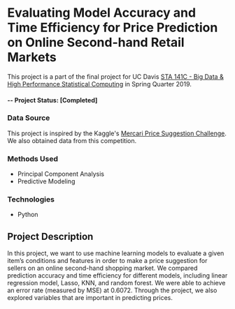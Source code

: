 # Evaluating Model Accuracy and Time Efficiency for Price Prediction on Online Second-hand Retail Markets
This project is a part of the final project for UC Davis [STA 141C - Big Data & High Performance Statistical Computing](https://statistics.ucdavis.edu/expanded-descriptions/141C) in Spring Quarter 2019. 

#### -- Project Status: [Completed]

### Data Source
This project is inspired by the Kaggle's [Mercari Price Suggestion Challenge](https://www.kaggle.com/c/mercari-price-suggestion-challenge). We also obtained data from this competition.

### Methods Used
* Principal Component Analysis
* Predictive Modeling

### Technologies
* Python

## Project Description
In this project, we want to use machine learning models to evaluate a given item’s conditions and features in order to make a price suggestion for sellers on an online second-hand shopping market. We compared prediction accuracy and time efficiency for different models, including linear regression model, Lasso, KNN, and random forest. We were able to achieve an error rate (measured by MSE) at 0.6072. Through the project, we also explored variables that are important in predicting prices.
